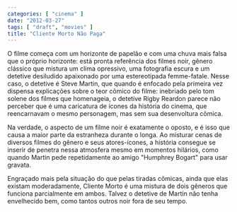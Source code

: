 ```yaml
---
categories: [ "cinema" ]
date: "2012-03-27"
tags: [ "draft", "movies" ]
title: "Cliente Morto Não Paga"
---
```

O filme começa com um horizonte de papelão e com uma chuva mais falsa que o próprio horizonte: está pronta referência dos filmes noir, gênero clássico que mistura um clima opressivo, uma fotografia escura e um detetive desiludido apaixonado por uma estereotipada femme-fatale. Nesse caso, o detetive é Steve Martin, que quando é enfocado pela primeira vez dispensa explicações sobre o teor cômico do filme: inebriado pelo tom solene dos filmes que homenageia, o detetive Rigby Reardon parece não perceber que é uma caricatura de ícones da história do cinema, que reencarnavam o mesmo personagem, mas sem sua desenvoltura cômica.

Na verdade, o aspecto de um filme noir é exatamente o oposto, e é isso que causa a maior parte da estranheza durante o longa. Ao misturar cenas de diversos filmes do gênero e seus atores-ícones, a história consegue se inserir de penetra nessa atmosfera mesmo em momentos hilários, como quando Martin pede repetidamente ao amigo "Humphrey Bogart" para usar gravata.

Engraçado mais pela situação do que pelas tiradas cômicas, ainda que elas existam moderadamente, Cliente Morto é uma mistura de dois gêneros que funciona parcialmente em ambos. Talvez o detetive de Martin não tenha envelhecido bem, como tantos outros noir fora de seu tempo.
